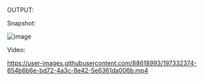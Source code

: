OUTPUT:

Snapshot:

![image](https://user-images.githubusercontent.com/88618993/197332473-c4bad348-41fb-4ac1-854c-91c8ad2a054a.png)


Video:

https://user-images.githubusercontent.com/88618993/197332374-654b6b6e-bd72-4a3c-8e42-5e6361da006b.mp4

